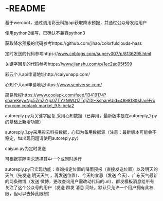 # -README
基于werobot，通过调用彩云科技api获取降水预报，并通过公众号发给用户

使用python2编写，已确认不兼容python3

获取降水预报的代码参考https://github.com/jihao/colorfulclouds-hass

定时发送的代码参考https://www.cnblogs.com/supery007/p/8136295.html

关键字回复的代码参考https://www.jianshu.com/p/1ec2ad95f599

彩云个人api申请地址http://caiyunapp.com/

心知个人api申请地址https://www.seniverse.com/

简易教程https://www.coolapk.com/feed/13419174?shareKey=Njc5ZmZiYjc0ZTYzNWQ1ZTdjZDI~&shareUid=489818&shareFrom=com.coolapk.market_9.5-beta2


autoreply.py为关键字回复,采用心知数据（已弃用，最新版本是在autoreply_1.py的基础上新增功能）

autoreply_1.py采用彩云科技数据，心知为备用数据源（注意：最新版本可能会不稳定，如出现问题请使用autoreply.py）

caiyun.py为定时发送

可根据实际需求选择其中一个或同时运行

autoreply.py已实现功能：查询指定位置的降雨预报（直接发送位置）以及明天的天气（先发送 明天天气 ，再发送位置）、今天的宜忌（发送 今天）、广东天气最新的两条微博（发送 微博，更改查询用户需改动代码的url）、群发模板消息给所有关注了这个公众号的用户（发送 群发 消息 网址，默认只允许一个用户拥有此权限，但可以去掉此限制）
